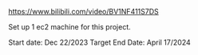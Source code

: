 https://www.bilibili.com/video/BV1NF411S7DS

Set up 1 ec2 machine for this project.

Start date: Dec 22/2023
Target End Date: April 17/2024
